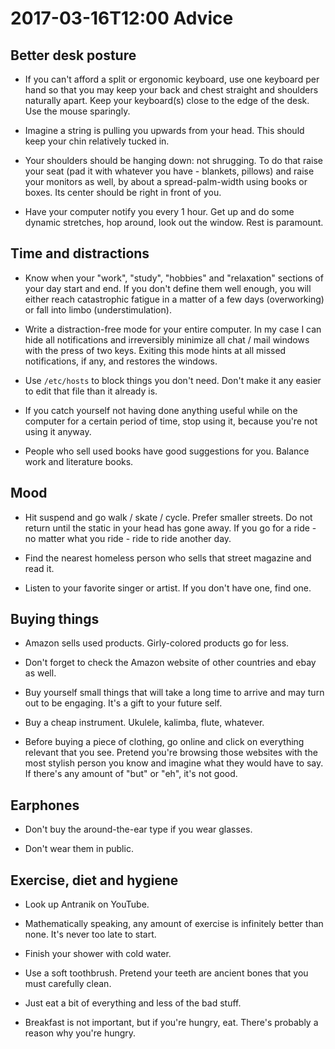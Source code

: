 2017-03-16T12:00
Advice
=====

Better desk posture
------

* If you can't afford a split or ergonomic keyboard, use one keyboard per hand
  so that you may keep your back and chest straight and shoulders naturally
  apart. Keep your keyboard(s) close to the edge of the desk. Use the mouse
  sparingly.

* Imagine a string is pulling you upwards from your head. This should keep your
  chin relatively tucked in.

* Your shoulders should be hanging down: not shrugging. To do that raise your
  seat (pad it with whatever you have - blankets, pillows) and raise your
  monitors as well, by about a spread-palm-width using books or boxes. Its
  center should be right in front of you.

* Have your computer notify you every 1 hour. Get up and do some dynamic
  stretches, hop around, look out the window. Rest is paramount.

Time and distractions
------

* Know when your "work", "study", "hobbies" and "relaxation" sections of your
  day start and end. If you don't define them well enough, you will either reach
  catastrophic fatigue in a matter of a few days (overworking) or fall into
  limbo (understimulation).

* Write a distraction-free mode for your entire computer. In my case I can
  hide all notifications and irreversibly minimize all chat / mail windows
  with the press of two keys. Exiting this mode hints at all missed
  notifications, if any, and restores the windows.

* Use `/etc/hosts` to block things you don't need. Don't make it any easier to
  edit that file than it already is.

* If you catch yourself not having done anything useful while on the computer
  for a certain period of time, stop using it, because you're not using it
  anyway.

* People who sell used books have good suggestions for you. Balance work and
  literature books.

Mood
------

* Hit suspend and go walk / skate / cycle. Prefer smaller streets. Do not return
  until the static in your head has gone away. If you go for a ride - no matter
  what you ride - ride to ride another day.

* Find the nearest homeless person who sells that street magazine and read it.

* Listen to your favorite singer or artist. If you don't have one, find one.

Buying things
------

* Amazon sells used products. Girly-colored products go for less.

* Don't forget to check the Amazon website of other countries and ebay as well.

* Buy yourself small things that will take a long time to arrive and may turn
  out to be engaging. It's a gift to your future self.

* Buy a cheap instrument. Ukulele, kalimba, flute, whatever.

* Before buying a piece of clothing, go online and click on everything
  relevant that you see. Pretend you're browsing those websites with the most
  stylish person you know and imagine what they would have to say. If there's
  any amount of "but" or "eh", it's not good.

Earphones
------

* Don't buy the around-the-ear type if you wear glasses.

* Don't wear them in public.

Exercise, diet and hygiene
------

* Look up Antranik on YouTube.

* Mathematically speaking, any amount of exercise is infinitely better than none. It's never too late to start.

* Finish your shower with cold water.

* Use a soft toothbrush. Pretend your teeth are ancient bones that you must carefully clean.

* Just eat a bit of everything and less of the bad stuff.

* Breakfast is not important, but if you're hungry, eat. There's probably a reason why you're hungry.
